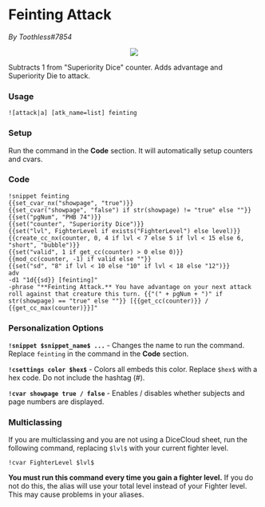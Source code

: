 # Feinting Attack
*By Toothless#7854*

<p align="center">
  <img src="https://i.imgur.com/ABloj1w.png"/>
</p>

Subtracts 1 from "Superiority Dice" counter. Adds advantage and Superiority Die to attack.

### Usage

``![attack|a] [atk_name=list] feinting``

### Setup
Run the command in the **Code** section. It will automatically setup counters and cvars.

### Code
```GN
!snippet feinting
{{set_cvar_nx("showpage", "true")}}
{{set_cvar("showpage", "false") if str(showpage) != "true" else ""}}
{{set("pgNum", "PHB 74")}}
{{set("counter", "Superiority Dice")}}
{{set("lvl", FighterLevel if exists("FighterLevel") else level)}}
{{create_cc_nx(counter, 0, 4 if lvl < 7 else 5 if lvl < 15 else 6, "short", "bubble")}}
{{set("valid", 1 if get_cc(counter) > 0 else 0)}}
{{mod_cc(counter, -1) if valid else ""}}
{{set("sd", "8" if lvl < 10 else "10" if lvl < 18 else "12")}}
adv
-d1 "1d{{sd}} [feinting]"
-phrase "**Feinting Attack.** You have advantage on your next attack roll against that creature this turn. {{"(" + pgNum + ")" if str(showpage) == "true" else ""}} [{{get_cc(counter)}} / {{get_cc_max(counter)}}]"
```

### Personalization Options

**``!snippet $snippet_name$ ...``** - Changes the name to run the command. Replace ``feinting`` in the command in the **Code** section.

**``!csettings color $hex$``** - Colors all embeds this color. Replace ``$hex$`` with a hex code. Do not include the hashtag (#).

**``!cvar showpage true / false``** - Enables / disables whether subjects and page numbers are displayed.

### Multiclassing

If you are multiclassing and you are not using a DiceCloud sheet, run the following command, replacing ``$lvl$`` with your current fighter level.

```GN
!cvar FighterLevel $lvl$
```

**You must run this command every time you gain a fighter level.** If you do not do this, the alias will use your total level instead of your Fighter level. This may cause problems in your aliases.
